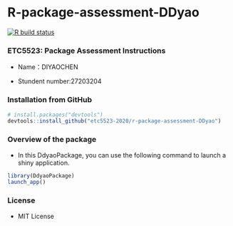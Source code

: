 # R-package-assessment-DDyao

<!-- badges: start -->

[![R build
status](https://github.com/etc5523-2020/r-package-assessment-DDyao/workflows/R-CMD-check/badge.svg)](https://github.com/etc5523-2020/r-package-assessment-DDyao/actions)
<!-- badges: end -->

### ETC5523: Package Assessment Instructions

- Name：DIYAOCHEN

- Stundent number:27203204


### Installation from GitHub
``` r
# install.packages("devtools")
devtools::install_github("etc5523-2020/r-package-assessment-DDyao")
```

### Overview of the package

- In this DdyaoPackage, you can use the following command to launch a shiny application. 

``` r
library(DdyaoPackage)
launch_app()
```

### License
- MIT License
